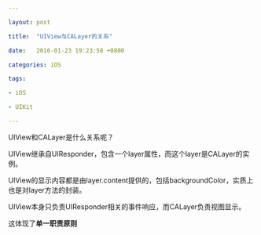 ```yaml
---

layout: post

title:  "UIView与CALayer的关系"

date:   2016-01-23 19:23:58 +0800

categories: iOS 

tags:

- iOS

- UIKit

---
```


UIView和CALayer是什么关系呢？

UIView继承自UIResponder，包含一个layer属性，而这个layer是CALayer的实例。

UIView的显示内容都是由layer.content提供的，包括backgroundColor，实质上也是对layer方法的封装。

UIView本身只负责UIResponder相关的事件响应，而CALayer负责视图显示。

这体现了**单一职责原则**